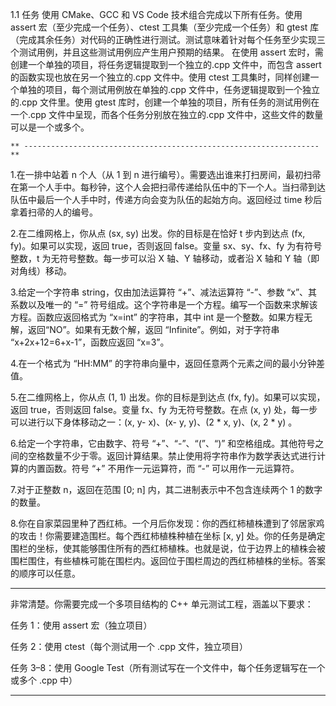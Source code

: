 1.1 任务
     使用 CMake、GCC 和 VS Code 技术组合完成以下所有任务。使用 assert 宏（至少完成一个任务）、ctest 工具集（至少完成一个任务）和 gtest 库（完成其余任务）对代码的正确性进行测试。测试意味着针对每个任务至少实现三个测试用例，并且这些测试用例应产生用户预期的结果。
     在使用 assert 宏时，需创建一个单独的项目，将任务逻辑提取到一个独立的.cpp 文件中，而包含 assert 的函数实现也放在另一个独立的.cpp 文件中。使用 ctest 工具集时，同样创建一个单独的项目，每个测试用例放在单独的.cpp 文件中，任务逻辑提取到一个独立的.cpp 文件里。使用 gtest 库时，创建一个单独的项目，所有任务的测试用例在一个.cpp 文件中呈现，而各个任务分别放在独立的.cpp 文件中，这些文件的数量可以是一个或多个。


    ** ------------------------------------------------------------------**
1.在一排中站着 n 个人（从 1 到 n 进行编号）。需要选出谁来打扫房间，最初扫帚在第一个人手中。每秒钟，这个人会把扫帚传递给队伍中的下一个人。当扫帚到达队伍中最后一个人手中时，传递方向会变为队伍的起始方向。返回经过 time 秒后拿着扫帚的人的编号。


2.在二维网格上，你从点 (sx, sy) 出发。你的目标是在恰好 t 步内到达点 (fx, fy)。如果可以实现，返回 true，否则返回 false。变量 sx、sy、fx、fy 为有符号整数，t 为无符号整数。每一步可以沿 X 轴、Y 轴移动，或者沿 X 轴和 Y 轴（即对角线）移动。


3.给定一个字符串 string，仅由加法运算符 “+”、减法运算符 “-”、参数 “x”、其系数以及唯一的 “=” 符号组成。这个字符串是一个方程。编写一个函数来求解该方程。函数应返回格式为 “x=int” 的字符串，其中 int 是一个整数。如果方程无解，返回“NO”。如果有无数个解，返回 “Infinite”。例如，对于字符串 “x+2x+12=6+x-1”，函数应返回 “x=3”。


4.在一个格式为 “HH:MM” 的字符串向量中，返回任意两个元素之间的最小分钟差值。


5.在二维网格上，你从点 (1, 1) 出发。你的目标是到达点 (fx, fy)。如果可以实现，返回 true，否则返回 false。变量 fx、fy 为无符号整数。在点 (x, y) 处，每一步可以进行以下身体移动之一：(x, y- x)、(x- y, y)、(2 * x, y)、(x, 2 * y) 。


6.给定一个字符串，它由数字、符号 “+”、“-”、“(”、“)” 和空格组成。其他符号之间的空格数量不少于零。返回计算结果。禁止使用将字符串作为数学表达式进行计算的内置函数。符号 “+” 不用作一元运算符，而 “-” 可以用作一元运算符。


7.对于正整数 n，返回在范围 [0; n] 内，其二进制表示中不包含连续两个 1 的数字的数量。


8.你在自家菜园里种了西红柿。一个月后你发现：你的西红柿植株遭到了邻居家鸡的攻击！你需要建造围栏。每个西红柿植株种植在坐标 [x, y] 处。你的任务是确定围栏的坐标，使其能够围住所有的西红柿植株。也就是说，位于边界上的植株会被围栏围住，有些植株可能在围栏内。返回位于围栏周边的西红柿植株的坐标。答案的顺序可以任意。




----------------------------------------------------------------------------------
非常清楚。你需要完成一个多项目结构的 C++ 单元测试工程，涵盖以下要求：

任务 1：使用 assert 宏（独立项目）

任务 2：使用 ctest（每个测试用一个 .cpp 文件，独立项目）

任务 3–8：使用 Google Test（所有测试写在一个文件中，每个任务逻辑写在一个或多个 .cpp 中）



---------------------------------------------------------------------------------

